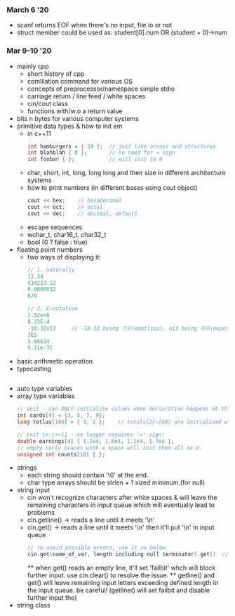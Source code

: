 ### March 6 '20
- scanf returns EOF when there's no input, file io or not
- struct member could be used as: student[0].num OR (student + 0)->num

### Mar 9-10 '20
- mainly cpp
  - short history of cpp
  - comlilation command for various OS
  - concepts of preprocessor/namespace  simple stdio
  - carriage return / line feed / white spaces
  - cin/cout class
  - functions with/w.o a return value
- bits n bytes for various computer systems
- primitive data types & how to init em
  - in c++11
    ```c
    int hamburgers = { 24 };  // just like arrays and structures
    int blahblah { 8 };       // no need for = sign
    int foobar { };           // will init to 0
    ```
  - char, short, int, long, long long and their size in different architecture systems
  - how to print numbers (in different bases using cout object)
    ```c
    cout << hex;    // hexadecimal
    cout << oct;    // octal
    cout << dec;    // decimal, default
    ```
  - escape sequences
  - wchar_t, char16_t, char32_t
  - bool (0 ? false : true)
- floating point numbers
  - two ways of displaying it:
    ```c
    // 1. naturally
    12.34
    934223.12
    0.0000032
    8/0
    
    // 2. E-notation
    2.52e+8
    8.33E-4
    -18.32e13     // -18.32 being 기수(mantissa), e13 being 지수(exponent)
    7E5
    5.98E24
    9.11e-31
    ```
- basic arithmetic operation
- typecasting
  ```(long) var_name == long (var_name)
- auto type variables
- array type variables
  ```c
  // init - can ONLY initialize values when declaration happens at the same time! can't assign instances
  int cards[4] = {3, 5, 7, 9};
  long totlas[100] = { 3, 1 };    // totals[2]~[99] are initialized with 0 automatically.
  
  // init in c++11 - no longer requires '=' sign!
  double earnings[4] { 1.2e4, 1.6e4, 1.1e4, 1.7e4 };
  // empty curly braces with a space will init them all as 0.
  unsigned int counts[10] { };
  ```
- strings
  - each string should contain '\0' at the end.
  - char type arrays should be strlen + 1 sized minimum.(for null)
- string input
  - cin won't recognize characters after white spaces & will leave the remaining characters in input queue which will eventually lead to problems
  - cin.getline()
    -> reads a line until it meets '\n'
  - cin.get()
    -> reads a line until it meets '\n' then it'll put '\n' in input queue
    ```c
    // to avoid possible errors, use it as below
    cin.get(name_of_var, length including null terminator).get()  // ~.get() will deal with '\n'.
    ```
    ** when get() reads an empty line, it'll set 'failbit' whch will block further input. use cin.clear() to resolve the issue.
    ** getline() and get() will leave remaining input letters exceeding defined length in the input queue. be careful! (getline() will set failbit and disable further input tho)
- string class
